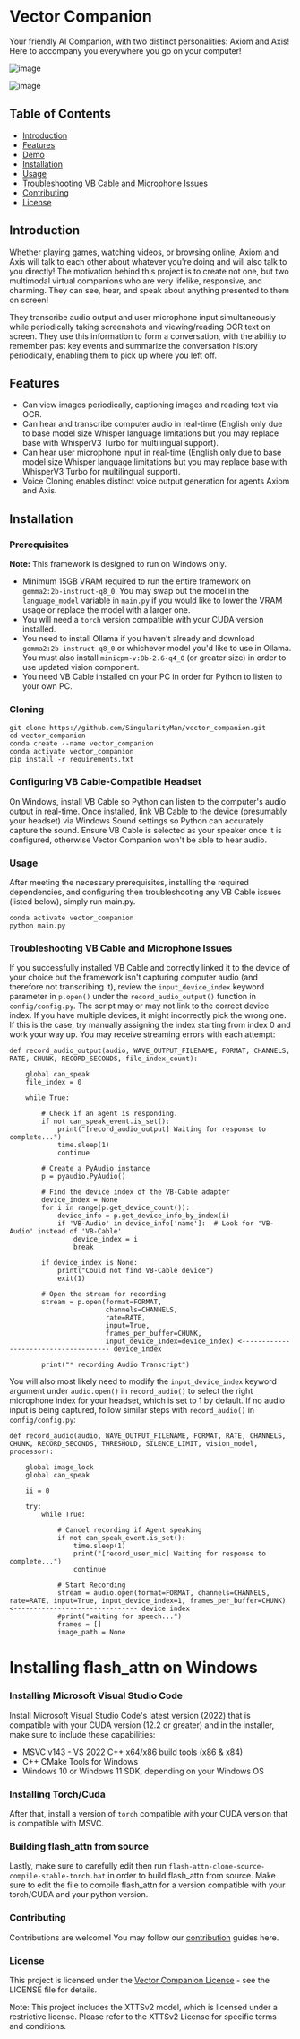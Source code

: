 # Vector Companion

Your friendly AI Companion, with two distinct personalities: Axiom and Axis! Here to accompany you everywhere you go on your computer!

![image](https://github.com/user-attachments/assets/11cbbdec-51fb-4551-938a-3ff40fe4432f)

![image](https://github.com/user-attachments/assets/f14a50e5-74e4-48a9-8e82-d9c0b5432b2a)

## Table of Contents

- [Introduction](#introduction)
- [Features](#features)
- [Demo](https://www.youtube.com/watch?v=V8dWY1K61-0)
- [Installation](#installation)
- [Usage](#usage)
- [Troubleshooting VB Cable and Microphone Issues](#troubleshooting-vb-cable-and-microphone-issues)
- [Contributing](#contributing)
- [License](#license)

## Introduction

Whether playing games, watching videos, or browsing online, Axiom and Axis will talk to each other about whatever you're doing and will also talk to you directly! The motivation behind this project is to create not one, but two multimodal virtual companions who are very lifelike, responsive, and charming. They can see, hear, and speak about anything presented to them on screen!

They transcribe audio output and user microphone input simultaneously while periodically taking screenshots and viewing/reading OCR text on screen. They use this information to form a conversation, with the ability to remember past key events and summarize the conversation history periodically, enabling them to pick up where you left off.

## Features

- Can view images periodically, captioning images and reading text via OCR.
- Can hear and transcribe computer audio in real-time (English only due to base model size Whisper language limitations but you may replace base with WhisperV3 Turbo for multilingual support).
- Can hear user microphone input in real-time (English only due to base model size Whisper language limitations but you may replace base with WhisperV3 Turbo for multilingual support).
- Voice Cloning enables distinct voice output generation for agents Axiom and Axis.

## Installation

### Prerequisites

**Note:** This framework is designed to run on Windows only.

- Minimum 15GB VRAM required to run the entire framework on `gemma2:2b-instruct-q8_0`. You may swap out the model in the `language_model` variable in `main.py` if you would like to lower the VRAM usage or replace the model with a larger one.
- You will need a `torch` version compatible with your CUDA version installed.
- You need to install Ollama if you haven't already and download `gemma2:2b-instruct-q8_0` or whichever model you'd like to use in Ollama. You must also install `minicpm-v:8b-2.6-q4_0` (or greater size) in order to use updated vision component.
- You need VB Cable installed on your PC in order for Python to listen to your own PC.

### Cloning

```
git clone https://github.com/SingularityMan/vector_companion.git
cd vector_companion
conda create --name vector_companion
conda activate vector_companion
pip install -r requirements.txt
```
### Configuring VB Cable-Compatible Headset
On Windows, install VB Cable so Python can listen to the computer's audio output in real-time.
Once installed, link VB Cable to the device (presumably your headset) via Windows Sound settings so Python can accurately capture the sound.
Ensure VB Cable is selected as your speaker once it is configured, otherwise Vector Companion won't be able to hear audio.

### Usage
After meeting the necessary prerequisites, installing the required dependencies, and configuring then troubleshooting any VB Cable issues (listed below), simply run main.py.

```
conda activate vector_companion
python main.py
```
### Troubleshooting VB Cable and Microphone Issues
If you successfully installed VB Cable and correctly linked it to the device of your choice but the framework isn't capturing computer audio (and therefore not transcribing it), review the `input_device_index` keyword parameter in `p.open()` under the `record_audio_output()` function in `config/config.py`. The script may or may not link to the correct device index. If you have multiple devices, it might incorrectly pick the wrong one. If this is the case, try manually assigning the index starting from index 0 and work your way up. You may receive streaming errors with each attempt:

```
def record_audio_output(audio, WAVE_OUTPUT_FILENAME, FORMAT, CHANNELS, RATE, CHUNK, RECORD_SECONDS, file_index_count):

    global can_speak
    file_index = 0

    while True:

        # Check if an agent is responding.
        if not can_speak_event.is_set():
            print("[record_audio_output] Waiting for response to complete...")
            time.sleep(1)
            continue

        # Create a PyAudio instance
        p = pyaudio.PyAudio()

        # Find the device index of the VB-Cable adapter
        device_index = None
        for i in range(p.get_device_count()):
            device_info = p.get_device_info_by_index(i)
            if 'VB-Audio' in device_info['name']:  # Look for 'VB-Audio' instead of 'VB-Cable'
                device_index = i
                break

        if device_index is None:
            print("Could not find VB-Cable device")
            exit(1)

        # Open the stream for recording
        stream = p.open(format=FORMAT,
                        channels=CHANNELS,
                        rate=RATE,
                        input=True,
                        frames_per_buffer=CHUNK,
                        input_device_index=device_index) <------------------------------------- device_index

        print("* recording Audio Transcript")
```

You will also most likely need to modify the `input_device_index` keyword argument under `audio.open()` in `record_audio()` to select the right microphone index for your headset, which is set to 1 by default. If no audio input is being captured, follow similar steps with `record_audio()` in `config/config.py`:

```
def record_audio(audio, WAVE_OUTPUT_FILENAME, FORMAT, RATE, CHANNELS, CHUNK, RECORD_SECONDS, THRESHOLD, SILENCE_LIMIT, vision_model, processor):

    global image_lock
    global can_speak

    ii = 0

    try:
        while True:

            # Cancel recording if Agent speaking
            if not can_speak_event.is_set():
                time.sleep(1)
                print("[record_user_mic] Waiting for response to complete...")
                continue

            # Start Recording
            stream = audio.open(format=FORMAT, channels=CHANNELS, rate=RATE, input=True, input_device_index=1, frames_per_buffer=CHUNK) <------------------------------- device index
            #print("waiting for speech...")
            frames = []
            image_path = None
```
# Installing flash_attn on Windows
### Installing Microsoft Visual Studio Code 
Install Microsoft Visual Studio Code's latest version (2022) that is compatible with your CUDA version (12.2 or greater) and in the installer, make sure to include these capabilities:
   - MSVC v143 - VS 2022 C++ x64/x86 build tools (x86 & x84)
   - C++ CMake Tools for Windows
   - Windows 10 or Windows 11 SDK, depending on your Windows OS

### Installing Torch/Cuda
After that, install a version of `torch` compatible with your CUDA version that is compatible with MSVC.

### Building flash_attn from source
Lastly, make sure to carefully edit then run `flash-attn-clone-source-compile-stable-torch.bat` in order to build flash_attn from source. Make sure to edit the file to compile flash_attn for a version compatible with your torch/CUDA and your python version.

### Contributing
Contributions are welcome! You may follow our [contribution](CONTRIBUTING.md) guides here.

### License
This project is licensed under the [Vector Companion License](LICENSE.md) - see the LICENSE file for details.

Note: This project includes the XTTSv2 model, which is licensed under a restrictive license. Please refer to the XTTSv2 License for specific terms and conditions.
